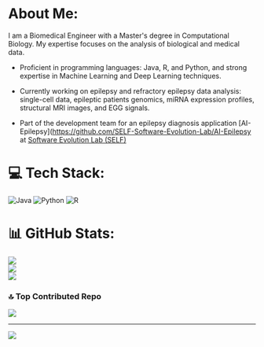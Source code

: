 # About Me:

I am a Biomedical Engineer with a Master's degree in Computational Biology. My expertise focuses on the analysis of biological and medical data.

- Proficient in programming languages: Java, R, and Python, and strong expertise in Machine Learning and Deep Learning techniques.

- Currently working on epilepsy and refractory epilepsy data analysis: single-cell data, epileptic patients genomics, miRNA expression profiles, structural MRI images, and EGG signals.

- Part of the development team for an epilepsy diagnosis application [AI-Epilepsy](https://github.com/SELF-Software-Evolution-Lab/AI-Epilepsy at [Software Evolution Lab (SELF)](https://github.com/SELF-Software-Evolution-Lab)



# 💻 Tech Stack:
![Java](https://img.shields.io/badge/java-%23ED8B00.svg?style=for-the-badge&logo=openjdk&logoColor=white) ![Python](https://img.shields.io/badge/python-3670A0?style=for-the-badge&logo=python&logoColor=ffdd54) ![R](https://img.shields.io/badge/r-%23276DC3.svg?style=for-the-badge&logo=r&logoColor=white)

# 📊 GitHub Stats:
![](https://github-readme-stats.vercel.app/api?username=JuanCarvajalDossman&theme=gruvbox&hide_border=false&include_all_commits=true&count_private=true)<br/>
![](https://nirzak-streak-stats.vercel.app/?user=JuanCarvajalDossman&theme=gruvbox&hide_border=false)<br/>
![](https://github-readme-stats.vercel.app/api/top-langs/?username=JuanCarvajalDossman&theme=gruvbox&hide_border=false&include_all_commits=true&count_private=true&layout=compact)


### 🔝 Top Contributed Repo
![](https://github-contributor-stats.vercel.app/api?username=JuanCarvajalDossman&limit=5&theme=dark&combine_all_yearly_contributions=true)

---
[![](https://visitcount.itsvg.in/api?id=JuanCarvajalDossman&icon=0&color=0)](https://visitcount.itsvg.in)

<!-- Proudly created with GPRM ( https://gprm.itsvg.in ) -->
